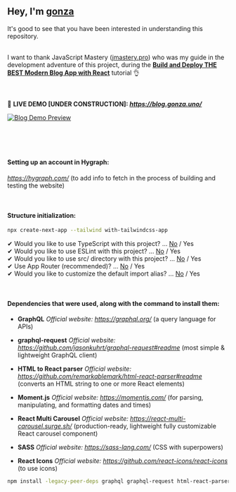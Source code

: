 ## Hey, I'm **[gonza](https://www.gonza.uno/)**
It's good to see that you have been interested in understanding this repository.<br><br>



I want to thank JavaScript Mastery ([jmastery.pro](https://www.jsmastery.pro/)) 
who was my guide in the development adventure of this project, 
during the **[Build and Deploy THE BEST Modern Blog App with React](https://www.youtube.com/watch?v=HYv55DhgTuA)** tutorial 👌<br><br><br>



📌 **LIVE DEMO [UNDER CONSTRUCTION]: _https://blog.gonza.uno/_**

[![Blog Demo Preview](https://i.postimg.cc/3JCZXcrT/under-construction.png)](https://i.postimg.cc/3JCZXcrT/under-construction.png)

<br><br><br>





#### Setting up an account in Hygraph:
_https://hygraph.com/_
(to add info to fetch in the process of building and testing the website)

<br>

#### Structure initialization:
```bash
npx create-next-app --tailwind with-tailwindcss-app
```
✔ Would you like to use TypeScript with this project? … <u>No</u> / Yes<br>
✔ Would you like to use ESLint with this project? … <u>No</u> / Yes<br>
✔ Would you like to use src/ directory with this project? … <u>No</u> / Yes<br>
✔ Use App Router (recommended)? … <u>No</u> / Yes<br>
✔ Would you like to customize the default import alias? … <u>No</u> / Yes

<br>

#### Dependencies that were used, along with the command to install them:

* **GraphQL**
_Official website: https://graphql.org/_ (a query language for APIs)

* **graphql-request**
_Official website: https://github.com/jasonkuhrt/graphql-request#readme_ (most simple & lightweight GraphQL client)

* **HTML to React parser**
_Official website: https://github.com/remarkablemark/html-react-parser#readme_ (converts an HTML string to one or more React elements)

* **Moment.js**
_Official website: https://momentjs.com/_ (for parsing, manipulating, and formatting dates and times)

* **React Multi Carousel**
_Official website: https://react-multi-carousel.surge.sh/_ (production-ready, lightweight fully customizable React carousel component)

* **SASS**
_Official website: https://sass-lang.com/_ (CSS with superpowers)

* **React Icons**
_Official website: https://github.com/react-icons/react-icons_ (to use icons)

```bash
npm install -legacy-peer-deps graphql graphql-request html-react-parser moment react-multi-carousel sass react-icons
```
